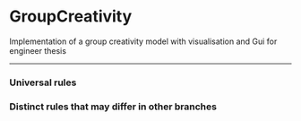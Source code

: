 # GroupCreativity
Implementation of a group creativity model with visualisation and Gui for engineer thesis

---

### Universal rules


### Distinct rules that may differ in other branches


